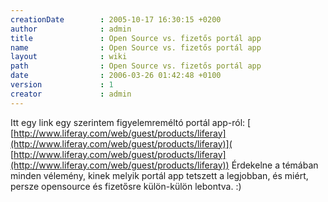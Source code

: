 ```yaml
---
creationDate        : 2005-10-17 16:30:15 +0200 
author              : admin 
title               : Open Source vs. fizetős portál app 
name                : Open Source vs. fizetős portál app 
layout              : wiki 
path                : Open Source vs. fizetős portál app 
date                : 2006-03-26 01:42:48 +0100 
version             : 1 
creator             : admin 
---
```

Itt egy link egy szerintem figyelemreméltó portál app-ról: [ [http://www.liferay.com/web/guest/products/liferay](http://www.liferay.com/web/guest/products/liferay)]( [http://www.liferay.com/web/guest/products/liferay](http://www.liferay.com/web/guest/products/liferay)) Érdekelne a témában minden vélemény, kinek melyik portál app tetszett a legjobban, és miért, persze opensource és fizetősre külön-külön lebontva. :)
